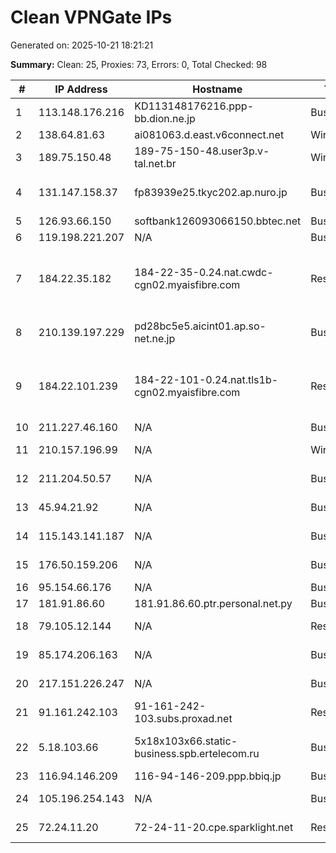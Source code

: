 # Clean VPNGate IPs
Generated on: 2025-10-21 18:21:21

**Summary:** Clean: 25, Proxies: 73, Errors: 0, Total Checked: 98

| # | IP Address | Hostname | Type | Country | Provider |
|---|------------|----------|------|---------|----------|
| 1 | 113.148.176.216 | KD113148176216.ppp-bb.dion.ne.jp | Business | JP | KDDI CORPORATION |
| 2 | 138.64.81.63 | ai081063.d.east.v6connect.net | Wireless | JP | Asahi Net |
| 3 | 189.75.150.48 | 189-75-150-48.user3p.v-tal.net.br | Wireless | BR | V tal |
| 4 | 131.147.158.37 | fp83939e25.tkyc202.ap.nuro.jp | Business | JP | Sony Network Communications Inc. |
| 5 | 126.93.66.150 | softbank126093066150.bbtec.net | Business | JP | SoftBank Corp. |
| 6 | 119.198.221.207 | N/A | Business | KR | Korea Telecom |
| 7 | 184.22.35.182 | 184-22-35-0.24.nat.cwdc-cgn02.myaisfibre.com | Residential | TH | ADVANCED WIRELESS NETWORK COMPANY LIMITED |
| 8 | 210.139.197.229 | pd28bc5e5.aicint01.ap.so-net.ne.jp | Business | JP | Sony Network Communications Inc. |
| 9 | 184.22.101.239 | 184-22-101-0.24.nat.tls1b-cgn02.myaisfibre.com | Residential | TH | ADVANCED WIRELESS NETWORK COMPANY LIMITED |
| 10 | 211.227.46.160 | N/A | Business | KR | Korea Telecom |
| 11 | 210.157.196.99 | N/A | Wireless | JP | Rakuten Mobile, Inc. |
| 12 | 211.204.50.57 | N/A | Business | KR | SK Broadband Co Ltd |
| 13 | 45.94.21.92 | N/A | Business | RU | LLC "Tvoi Telecom" |
| 14 | 115.143.141.187 | N/A | Business | KR | LG POWERCOMM |
| 15 | 176.50.159.206 | N/A | Business | RU | PJSC Rostelecom |
| 16 | 95.154.66.176 | N/A | Business | RU | Octopusnet LTD |
| 17 | 181.91.86.60 | 181.91.86.60.ptr.personal.net.py | Business | PY | Núcleo S.A. |
| 18 | 79.105.12.144 | N/A | Residential | RU | PJSC Rostelecom |
| 19 | 85.174.206.163 | N/A | Business | RU | PJSC Rostelecom |
| 20 | 217.151.226.247 | N/A | Business | RU | Joint stock company "For" |
| 21 | 91.161.242.103 | 91-161-242-103.subs.proxad.net | Residential | FR | Free SAS |
| 22 | 5.18.103.66 | 5x18x103x66.static-business.spb.ertelecom.ru | Business | RU | JSC "ER-Telecom Holding" |
| 23 | 116.94.146.209 | 116-94-146-209.ppp.bbiq.jp | Business | JP | QTnet,Inc. |
| 24 | 105.196.254.143 | N/A | Business | EG | Vodafone Data - Egypt |
| 25 | 72.24.11.20 | 72-24-11-20.cpe.sparklight.net | Residential | US | CABLE ONE, INC. |
